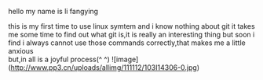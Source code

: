 
hello my name is li fangying

this is my first time to use linux symtem and i know nothing about git
it takes me some time to find out what git is,it is really an interesting thing
but soon i find i always cannot use those commands correctly,that makes me a little anxious     
but,in all is a joyful process(^ ^)
![image] (http://www.pp3.cn/uploads/allimg/111112/103I14306-0.jpg)
